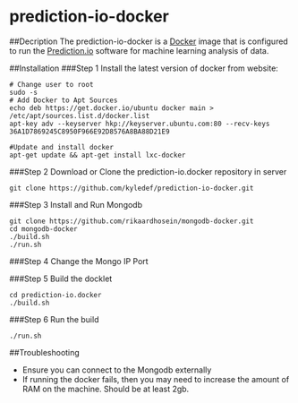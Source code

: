 prediction-io-docker
====================

##Decription
The prediction-io-docker is a [Docker](http://www.docker.io) image that is configured to run the [Prediction.io](http://prediction.io/) software for machine learning analysis of data.

##Installation
###Step 1 Install the latest version of docker from website:
```ShellSession
# Change user to root
sudo -s
# Add Docker to Apt Sources
echo deb https://get.docker.io/ubuntu docker main > /etc/apt/sources.list.d/docker.list
apt-key adv --keyserver hkp://keyserver.ubuntu.com:80 --recv-keys 36A1D7869245C8950F966E92D8576A8BA88D21E9

#Update and install docker
apt-get update && apt-get install lxc-docker
```

###Step 2 Download or Clone the prediction-io.docker repository in server
```ShellSession
git clone https://github.com/kyledef/prediction-io-docker.git
```

###Step 3 Install and Run Mongodb
```ShellSession
git clone https://github.com/rikaardhosein/mongodb-docker.git
cd mongodb-docker
./build.sh
./run.sh
```
###Step 4 Change the Mongo IP Port

###Step 5 Build the docklet
```ShellSession
cd prediction-io.docker
./build.sh
```

###Step 6 Run the build
```ShellSession
./run.sh
```

##Troubleshooting
* Ensure you can connect to the Mongodb externally
* If running the docker fails, then you may need to increase the amount of RAM on the machine. Should be at least 2gb.

